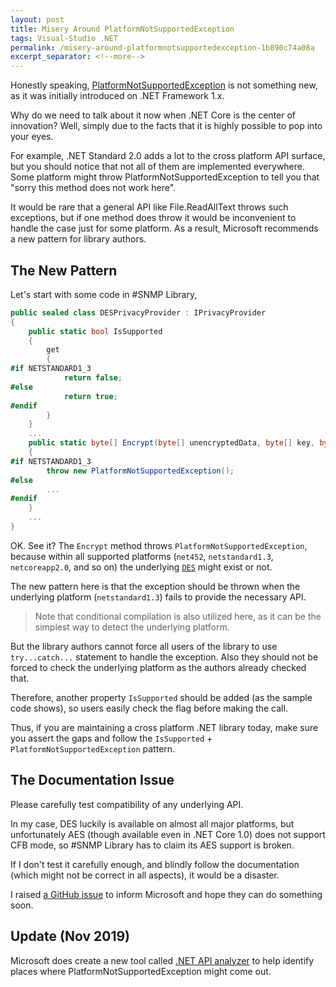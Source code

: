 ```yaml
---
layout: post
title: Misery Around PlatformNotSupportedException
tags: Visual-Studio .NET
permalink: /misery-around-platformnotsupportedexception-1b890c74a08a
excerpt_separator: <!--more-->
---
```


Honestly speaking, [PlatformNotSupportedException](https://learn.microsoft.com/en-us/dotnet/api/system.platformnotsupportedexception) is not something new, as it was initially introduced on .NET Framework 1.x.

Why do we need to talk about it now when .NET Core is the center of innovation? Well, simply due to the facts that it is highly possible to pop into your eyes.

For example, .NET Standard 2.0 adds a lot to the cross platform API surface, but you should notice that not all of them are implemented everywhere. Some platform might throw PlatformNotSupportedException to tell you that "sorry this method does not work here".

It would be rare that a general API like File.ReadAllText throws such exceptions, but if one method does throw it would be inconvenient to handle the case just for some platform. As a result, Microsoft recommends a new pattern for library authors.
<!--more-->

## The New Pattern
Let's start with some code in #SNMP Library,

``` csharp
public sealed class DESPrivacyProvider : IPrivacyProvider
{
    public static bool IsSupported
    {
        get
        {
#if NETSTANDARD1_3
            return false;
#else
            return true;
#endif
        }
    }
    ...
    public static byte[] Encrypt(byte[] unencryptedData, byte[] key, byte[] privacyParameters)
    {
#if NETSTANDARD1_3
        throw new PlatformNotSupportedException();
#else
        ...
#endif
    }
    ...
}
```

OK. See it? The `Encrypt` method throws `PlatformNotSupportedException`, because within all supported platforms (`net452`, `netstandard1.3`, `netcoreapp2.0`, and so on) the underlying [`DES`](https://learn.microsoft.com/en-us/dotnet/api/system.security.cryptography.des) might exist or not.

The new pattern here is that the exception should be thrown when the underlying platform (`netstandard1.3`) fails to provide the necessary API.

> Note that conditional compilation is also utilized here, as it can be the simplest way to detect the underlying platform.

But the library authors cannot force all users of the library to use `try...catch...` statement to handle the exception. Also they should not be forced to check the underlying platform as the authors already checked that.

Therefore, another property `IsSupported` should be added (as the sample code shows), so users easily check the flag before making the call.

Thus, if you are maintaining a cross platform .NET library today, make sure you assert the gaps and follow the `IsSupported` + `PlatformNotSupportedException` pattern.

## The Documentation Issue
Please carefully test compatibility of any underlying API.

In my case, DES luckily is available on almost all major platforms, but unfortunately AES (though available even in .NET Core 1.0) does not support CFB mode, so #SNMP Library has to claim its AES support is broken.

If I don't test it carefully enough, and blindly follow the documentation (which might not be correct in all aspects), it would be a disaster.

I raised [a GitHub issue](https://github.com/dotnet/docs/issues/4014) to inform Microsoft and hope they can do something soon.

## Update (Nov 2019)
Microsoft does create a new tool called [.NET API analyzer](https://docs.microsoft.com/dotnet/standard/analyzers/api-analyzer) to help identify places where PlatformNotSupportedException might come out.

